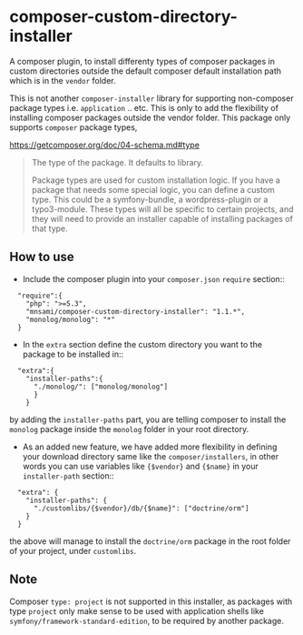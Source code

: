 composer-custom-directory-installer
===================================

A composer plugin, to install differenty types of composer packages in custom directories outside the default composer default installation path which is in the `vendor` folder.

This is not another `composer-installer` library for supporting non-composer package types i.e. `application` .. etc. This is only to add the flexibility of installing composer packages outside the vendor folder. This package only supports `composer` package types,

https://getcomposer.org/doc/04-schema.md#type

> The type of the package. It defaults to library.
>
> Package types are used for custom installation logic. If you have a package that needs some special logic, you can define a custom type. This could be a symfony-bundle, a wordpress-plugin or a typo3-module. These types will all be specific to certain projects, and they will need to provide an installer capable of installing packages of that type.

How to use
----------

- Include the composer plugin into your `composer.json` `require` section::

```
  "require":{
    "php": ">=5.3",
    "mnsami/composer-custom-directory-installer": "1.1.*",
    "monolog/monolog": "*"
  }
```

- In the `extra` section define the custom directory you want to the package to be installed in::

```
  "extra":{
    "installer-paths":{
      "./monolog/": ["monolog/monolog"]
      }
    }
```

 by adding the `installer-paths` part, you are telling composer to install the `monolog` package inside the `monolog` folder in your root directory.

- As an added new feature, we have added more flexibility in defining your download directory same like the `composer/installers`, in other words you can use variables like `{$vendor}` and `{$name}` in your `installer-path` section::

```
  "extra": {
    "installer-paths": {
      "./customlibs/{$vendor}/db/{$name}": ["doctrine/orm"]
    }
  }
```

the above will manage to install the `doctrine/orm` package in the root folder of your project, under `customlibs`.

Note
----

Composer `type: project` is not supported in this installer, as packages with type `project` only make sense to be used with application shells like `symfony/framework-standard-edition`, to be required by another package.
